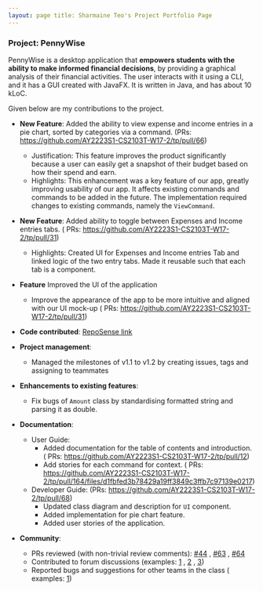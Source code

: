 ```yaml
---
layout: page title: Sharmaine Teo's Project Portfolio Page
---
```


### Project: PennyWise

PennyWise is a desktop application that **empowers students with the ability to make informed financial decisions**, by
providing a graphical analysis of their financial activities. The user interacts with it using a CLI, and it has a GUI
created with JavaFX. It is written in Java, and has about 10 kLoC.

Given below are my contributions to the project.

* **New Feature**: Added the ability to view expense and income entries in a pie chart, sorted by categories via a
  command. (PRs: https://github.com/AY2223S1-CS2103T-W17-2/tp/pull/66)
    * Justification: This feature improves the product significantly because a user can easily get a snapshot of their
      budget based on how their spend and earn.
    * Highlights: This enhancement was a key feature of our app, greatly improving usability of our app. It affects
      existing commands and commands to be added in the future. The implementation required changes to existing
      commands, namely the `ViewCommand`.

* **New Feature**: Added ability to toggle between Expenses and Income entries tabs. (
  PRs: https://github.com/AY2223S1-CS2103T-W17-2/tp/pull/31)
    * Highlights: Created UI for Expenses and Income entries Tab and linked logic of the two entry tabs. Made it
      reusable such that each tab is a component.

* **Feature** Improved the UI of the application
    * Improve the appearance of the app to be more intuitive and aligned with our UI mock-up (
      PRs: https://github.com/AY2223S1-CS2103T-W17-2/tp/pull/31)

* **Code
  contributed**: [RepoSense link](https://nus-cs2103-ay2223s1.github.io/tp-dashboard/?search=sharmaine1028&breakdown=true)

* **Project management**:
    * Managed the milestones of v1.1 to v1.2 by creating issues, tags and assigning to teammates

* **Enhancements to existing features**:
    * Fix bugs of `Amount` class by standardising formatted string and parsing it as double.

* **Documentation**:
    * User Guide:
        * Added documentation for the table of contents and introduction. (
          PRs: https://github.com/AY2223S1-CS2103T-W17-2/tp/pull/12)
        * Add stories for each command for context. (
          PRs: https://github.com/AY2223S1-CS2103T-W17-2/tp/pull/164/files/d1fbfed3b78429a19ff3849c3ffb7c97139e0217)
    * Developer Guide: (PRs: https://github.com/AY2223S1-CS2103T-W17-2/tp/pull/68)
        * Updated class diagram and description for `UI` component.
        * Added implementation for pie chart feature.
        * Added user stories of the application.

* **Community**:
    * PRs reviewed (with non-trivial review comments): [\#44](https://github.com/AY2223S1-CS2103T-W17-2/tp/pull/44)
      , [\#63](https://github.com/AY2223S1-CS2103T-W17-2/tp/pull/63)
      , [\#64](https://github.com/AY2223S1-CS2103T-W17-2/tp/pull/64)
    * Contributed to forum discussions (examples: [1](https://github.com/nus-cs2103-AY2223S1/forum/issues/360)
      , [2](https://github.com/nus-cs2103-AY2223S1/forum/issues/85)
      , [3](https://github.com/nus-cs2103-AY2223S1/forum/issues/106))
    * Reported bugs and suggestions for other teams in the class (
      examples: [1](https://github.com/sharmaine1028/ped/issues))
    
